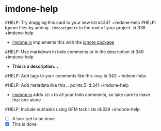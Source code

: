 imdone-help
====
#HELP: Try dragging this card to your new list id:337 +imdone-help
#HELP: Ignore files by adding `.imdoneignore` to the root of your project. id:338 +imdone-help
- [imdone.io](https://imdone.io) implements this with the [ignore package](https://www.npmjs.com/package/ignore)

#HELP: Use markdown in todo comments or in the description id:340 +imdone-help
- **This is a description...**

#HELP: Add tags to your comments like this `+mvp` id:342 +imdone-help

#HELP: Add metadata like this... points:5 id:341 +imdone-help
- [imdone.io](https://imdone.io) adds `id:n` to all your todo comments, so take care to leave that one alone

#HELP: Include subtasks using GFM task lists id:339 +imdone-help
- [ ] A task yet to be done
- [x] This is done
